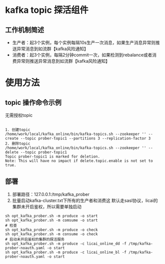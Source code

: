 # kafka topic 探活组件
## 工作机制简述
- 生产者：起3个实例，每个实例每隔10s生产一次消息，如果生产消息异常则推送异常消息到如流群【kafka风险通知】
- 消费者：起3个实例，每隔2分钟commit一次，如果检测到rebalance或者消费异常则推送异常消息到如流群【kafka风险通知】
# 使用方法
## topic 操作命令示例
无需授权topic
```

1. 创建topic
/home/work/local/kafka_online/bin/kafka-topics.sh --zookeeper '' --create --topic prober-topic1 --partitions 3 --replication-factor 3
2. 删除topic
/home/work/local/kafka_online/bin/kafka-topics.sh --zookeeper '' --delete --topic prober-topic1
Topic prober-topic1 is marked for deletion.
Note: This will have no impact if delete.topic.enable is not set to true.

```

## 部署
1. 部署路径：127.0.0.1:/tmp/kafka_prober
2. 批量启动kafka-cluster.txt下所有的生产者和消费这
默认走sasl协议，licai的集群未开启鉴权，所以需要单独启动

```
sh opt_kafka_prober.sh -m produce -o start
sh opt_kafka_prober.sh -m comsume -o start
# 检查
sh opt_kafka_prober.sh -m produce -o check
sh opt_kafka_prober.sh -m consume -o check
# 启动未开启鉴权的集群的探活服务
sh opt_kafka_prober.sh -m produce -c licai_online_dd -f /tmp/kafka-prober-noauth.yaml -o start
sh opt_kafka_prober.sh -m produce -c licai_online_bl -f /tmp/kafka-prober-noauth.yaml -o start
```
